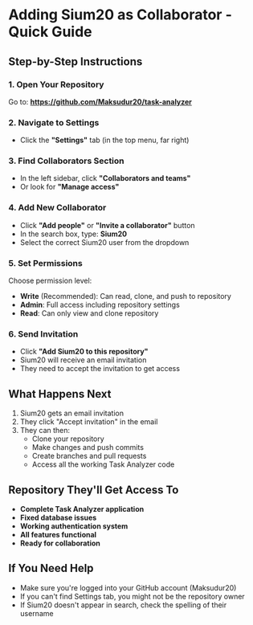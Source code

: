 # Adding Sium20 as Collaborator - Quick Guide

## Step-by-Step Instructions

### 1. Open Your Repository
Go to: **https://github.com/Maksudur20/task-analyzer**

### 2. Navigate to Settings
- Click the **"Settings"** tab (in the top menu, far right)

### 3. Find Collaborators Section
- In the left sidebar, click **"Collaborators and teams"**
- Or look for **"Manage access"**

### 4. Add New Collaborator
- Click **"Add people"** or **"Invite a collaborator"** button
- In the search box, type: **Sium20**
- Select the correct Sium20 user from the dropdown

### 5. Set Permissions
Choose permission level:
- **Write** (Recommended): Can read, clone, and push to repository
- **Admin**: Full access including repository settings
- **Read**: Can only view and clone repository

### 6. Send Invitation
- Click **"Add Sium20 to this repository"**
- Sium20 will receive an email invitation
- They need to accept the invitation to get access

## What Happens Next
1. Sium20 gets an email invitation
2. They click "Accept invitation" in the email
3. They can then:
   - Clone your repository
   - Make changes and push commits
   - Create branches and pull requests
   - Access all the working Task Analyzer code

## Repository They'll Get Access To
- **Complete Task Analyzer application**
- **Fixed database issues**
- **Working authentication system**
- **All features functional**
- **Ready for collaboration**

## If You Need Help
- Make sure you're logged into your GitHub account (Maksudur20)
- If you can't find Settings tab, you might not be the repository owner
- If Sium20 doesn't appear in search, check the spelling of their username
